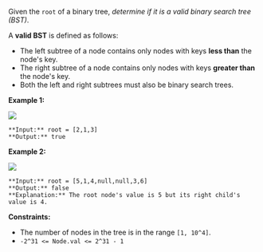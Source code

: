 Given the `root` of a binary tree, *determine if it is a valid binary search tree (BST)*.

A **valid BST** is defined as follows:

* The left subtree of a node contains only nodes with keys **less than** the node's key.
* The right subtree of a node contains only nodes with keys **greater than** the node's key.
* Both the left and right subtrees must also be binary search trees.

**Example 1:**

![](https://assets.leetcode.com/uploads/2020/12/01/tree1.jpg)

```
**Input:** root = [2,1,3]
**Output:** true

```

**Example 2:**

![](https://assets.leetcode.com/uploads/2020/12/01/tree2.jpg)

```
**Input:** root = [5,1,4,null,null,3,6]
**Output:** false
**Explanation:** The root node's value is 5 but its right child's value is 4.

```

**Constraints:**

* The number of nodes in the tree is in the range `[1, 10^4]`.
* `-2^31 <= Node.val <= 2^31 - 1`
